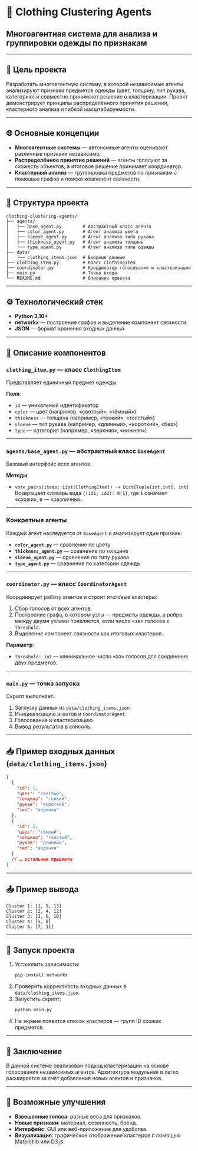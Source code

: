 # 🤖 Clothing Clustering Agents  
## Многоагентная система для анализа и группировки одежды по признакам

---

## 📌 Цель проекта
Разработать многоагентную систему, в которой независимые агенты анализируют признаки предметов одежды (цвет, толщину, тип рукава, категорию) и совместно принимают решение о кластеризации. Проект демонстрирует принципы распределённого принятия решений, кластерного анализа и гибкой масштабируемости.

---

## 🌐 Основные концепции

- **Многоагентные системы** — автономные агенты оценивают различные признаки независимо.  
- **Распределённое принятие решений** — агенты голосуют за схожесть объектов, а итоговое решение принимает координатор.  
- **Кластерный анализ** — группировка предметов по признакам с помощью графов и поиска компонент связности.

---

## 📂 Структура проекта

```
clothing-clustering-agents/
├── agents/
│   ├── base_agent.py        # Абстрактный класс агента
│   ├── color_agent.py       # Агент анализа цвета
│   ├── sleeve_agent.py      # Агент анализа типа рукава
│   ├── thickness_agent.py   # Агент анализа толщины
│   └── type_agent.py        # Агент анализа типа одежды
├── data/
│   └── clothing_items.json  # Входные данные
├── clothing_item.py         # Класс ClothingItem
├── coordinator.py           # Координатор голосования и кластеризации
├── main.py                  # Точка входа
└── README.md                # Описание проекта
```

---

## ⚙️ Технологический стек

- **Python 3.10+**  
- **networkx** — построение графов и выделение компонент связности  
- **JSON** — формат хранения входных данных  

---

## 🧩 Описание компонентов

### `clothing_item.py` — класс `ClothingItem`
Представляет единичный предмет одежды.

**Поля**:
- `id` — уникальный идентификатор  
- `color` — цвет (например, «светлый», «тёмный»)  
- `thickness` — толщина (например, «тонкий», «толстый»)  
- `sleeve` — тип рукава (например, «длинный», «короткий», «без»)  
- `type` — категория (например, «верхняя», «нижняя»)

---

### `agents/base_agent.py` — абстрактный класс `BaseAgent`
Базовый интерфейс всех агентов.

**Методы**:
- `vote_pairs(items: List[ClothingItem]) -> Dict[Tuple[int,int], int]`  
  Возвращает словарь вида `{(id1, id2): 0|1}`, где `1` означает «схожи», `0` — «различны».

---

### Конкретные агенты
Каждый агент наследуется от `BaseAgent` и анализирует один признак:
- **`color_agent.py`** — сравнение по цвету  
- **`thickness_agent.py`** — сравнение по толщине  
- **`sleeve_agent.py`** — сравнение по типу рукава  
- **`type_agent.py`** — сравнение по категории одежды  

---

### `coordinator.py` — класс `CoordinatorAgent`
Координирует работу агентов и строит итоговые кластеры:

1. Сбор голосов от всех агентов.  
2. Построение графа, в котором узлы — предметы одежды, а ребро между двумя узлами появляется, если число «за» голосов ≥ `threshold`.  
3. Выделение компонент связности как итоговых кластеров.

**Параметр**:
- `threshold: int` — минимальное число «за» голосов для соединения двух предметов.

---

### `main.py` — точка запуска
Скрипт выполняет:
1. Загрузку данных из `data/clothing_items.json`.  
2. Инициализацию агентов и `CoordinatorAgent`.  
3. Голосование и кластеризацию.  
4. Вывод результатов в консоль.

---

## 📥 Пример входных данных (`data/clothing_items.json`)

```json
[
  {
    "id": 1,
    "цвет": "светлый",
    "толщина": "тонкий",
    "рукав": "короткий",
    "тип": "верхняя"
  },
  {
    "id": 2,
    "цвет": "тёмный",
    "толщина": "толстый",
    "рукав": "длинный",
    "тип": "верхняя"
  }
  // … остальные предметы
]
```

---

## 📤 Пример вывода

```
Cluster 1: [1, 9, 13]
Cluster 2: [2, 4, 12]
Cluster 3: [3, 6, 10]
Cluster 4: [5, 8]
Cluster 5: [7, 11]
```

---

## 🚀 Запуск проекта

1. Установить зависимости:
   ```bash
   pip install networkx
   ```
2. Проверить корректность входных данных в `data/clothing_items.json`.  
3. Запустить скрипт:
   ```bash
   python main.py
   ```
4. На экране появится список кластеров — групп ID схожих предметов.

---

## 🧠 Заключение
В данной системе реализован подход кластеризации на основе голосования независимых агентов. Архитектура модульная и легко расширяется за счёт добавления новых агентов и признаков.

---

## 🔧 Возможные улучшения
- **Взвешенные голоса**: разные веса для признаков.  
- **Новые признаки**: материал, сезонность, бренд.  
- **Интерфейс**: GUI или веб-приложение для удобства.  
- **Визуализация**: графическое отображение кластеров с помощью Matplotlib или D3.js.  
